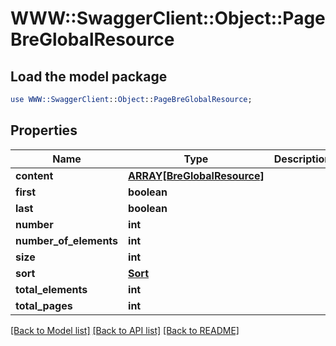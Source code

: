 # WWW::SwaggerClient::Object::PageBreGlobalResource

## Load the model package
```perl
use WWW::SwaggerClient::Object::PageBreGlobalResource;
```

## Properties
Name | Type | Description | Notes
------------ | ------------- | ------------- | -------------
**content** | [**ARRAY[BreGlobalResource]**](BreGlobalResource.md) |  | [optional] 
**first** | **boolean** |  | [optional] 
**last** | **boolean** |  | [optional] 
**number** | **int** |  | [optional] 
**number_of_elements** | **int** |  | [optional] 
**size** | **int** |  | [optional] 
**sort** | [**Sort**](Sort.md) |  | [optional] 
**total_elements** | **int** |  | [optional] 
**total_pages** | **int** |  | [optional] 

[[Back to Model list]](../README.md#documentation-for-models) [[Back to API list]](../README.md#documentation-for-api-endpoints) [[Back to README]](../README.md)


